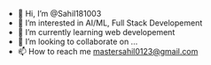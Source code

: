 - 👋 Hi, I’m @Sahil181003
- 👀 I’m interested in AI/ML, Full Stack Developement
- 🌱 I’m currently learning web developement
- 💞️ I’m looking to collaborate on ... 
- 📫 How to reach me mastersahil0123@gmail.com

<!---
Sahil181003/Sahil181003 is a ✨ special ✨ repository because its `README.md` (this file) appears on your GitHub profile.
You can click the Preview link to take a look at your changes.
--->
